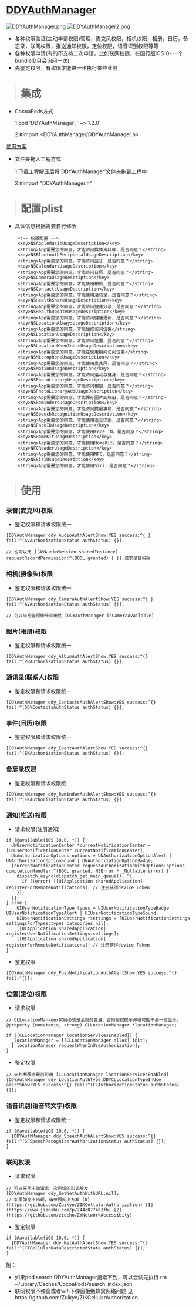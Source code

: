 # [DDYAuthManager](https://github.com/RainOpen/DDYAuthManager)

![DDYAuthManager.png](https://github.com/starainDou/DDYDemoImage/blob/master/DDYAuthManager.png)  ![DDYAuthManager2.png](https://github.com/starainDou/DDYDemoImage/blob/master/DDYAuthManager2.png)

* 各种权限验证(主动申请权限)管理，麦克风权限，相机权限，相册，日历，备忘录，联网权限，推送通知权限，定位权限，语音识别权限等等    
* 各种权限申请(有的不支持二次申请，比如联网权限，在国行版iOS10+一个bundleID只会询问一次)    
* 先鉴定权限，有权限才能进一步执行某些业务    

> # 集成

* CocoaPods方式 

  1.pod 'DDYAuthManager', '~> 1.2.0' 
 
  2.#import <DDYAuthManager/DDYAuthManager.h>

[使用方案](https://github.com/starainDou/DDYAuthorityManager)

* 文件夹拖入工程方式
  
  1.下载工程解压后将'DDYAuthManager'文件夹拖到工程中

  2.#import "DDYAuthManager.h"

> # 配置plist

* 具体信息根据需要自行修改

    ```
     <!-- 权限配置 -->
     <key>NSAppleMusicUsageDescription</key>
     <string>App需要您的同意，才能访问媒体资料库，是否同意？</string>
     <key>NSBluetoothPeripheralUsageDescription</key>
     <string>App需要您的同意，才能访问蓝牙，是否同意？</string>
     <key>NSCalendarsUsageDescription</key>
     <string>App需要您的同意，才能访问日历，是否同意？</string>
     <key>NSCameraUsageDescription</key>
     <string>App需要您的同意，才能使用相机，是否同意？</string>
     <key>NSContactsUsageDescription</key>
     <string>App需要您的同意，才能使用通讯录，是否同意？</string>
     <key>NSHealthShareUsageDescription</key>
     <string>App需要您的同意，才能访问健康分享，是否同意？</string>
     <key>NSHealthUpdateUsageDescription</key>
     <string>App需要您的同意，才能访问健康更新，是否同意？</string>
     <key>NSLocationAlwaysUsageDescription</key>
     <string>App需要您的同意，才能始终访问位置</string>
     <key>NSLocationUsageDescription</key>
     <string>App需要您的同意，才能访问位置，是否同意？</string>
     <key>NSLocationWhenInUseUsageDescription</key>
     <string>App需要您的同意，才能在使用期间访问位置</string>
     <key>NSMicrophoneUsageDescription</key>
     <string>App需要您的同意，才能使用麦克风，是否同意？</string>
     <key>NSMotionUsageDescription</key>
     <string>App需要您的同意，才能访问运动与健身，是否同意？</string>
     <key>NSPhotoLibraryUsageDescription</key>
     <string>App需要您的同意，才能访问相册，是否同意？</string>
     <key>NSPhotoLibraryAddUsageDescription</key>
     <string>App需要您的同意，才能保存图片到相册，是否同意？</string>
     <key>NSRemindersUsageDescription</key>
     <string>App需要您的同意，才能访问提醒事项，是否同意？</string>
     <key>NSSpeechRecognitionUsageDescription</key>
     <string>App需要您的同意，才能使用语音识别，是否同意？</string>
     <key>NSFaceIDUsageDescription</key>
     <string>App需要您的同意，才能使用Face ID，是否同意？</string>
     <key>NSHomeKitUsageDescription</key>
     <string>App需要您的同意，才能使用HomeKit，是否同意？</string>
     <key>NFCReaderUsageDescription</key>
     <string>App需要您的同意，才能使用NFC，是否同意？</string>
     <key>NSSiriUsageDescription</key>
     <string>App需要您的同意，才能使用Siri，是否同意？</string>
    ```

> # 使用

### 录音(麦克风)权限

* 鉴定权限和请求权限统一

```
[DDYAuthManager ddy_AudioAuthAlertShow:YES success:^{ } fail:^(AVAuthorizationStatus authStatus) {}];

// 也可以用 [[AVAudioSession sharedInstance] requestRecordPermission:^(BOOL granted) { }];请求录音权限
```


### 相机(摄像头)权限

* 鉴定权限和请求权限统一


```
[DDYAuthManager ddy_CameraAuthAlertShow:YES success:^{ } fail:^(AVAuthorizationStatus authStatus) {}];

// 可以先检查摄像头可用性 [DDYAuthManager isCameraAvailable]
```


### 图片(相册)权限

* 鉴定权限和请求权限统一

```
[DDYAuthManager ddy_AlbumAuthAlertShow:YES success:^{} fail:^(PHAuthorizationStatus authStatus) {}];
```


### 通讯录(联系人)权限

* 鉴定权限和请求权限统一

```
[DDYAuthManager ddy_ContactsAuthAlertShow:YES success:^{} fail:^(DDYContactsAuthStatus authStatus) {}];
```


### 事件(日历)权限

* 鉴定权限和请求权限统一

```
[DDYAuthManager ddy_EventAuthAlertShow:YES success:^{} fail:^(EKAuthorizationStatus authStatus) {}];
```


### 备忘录权限

* 鉴定权限和请求权限统一

```
[DDYAuthManager ddy_ReminderAuthAlertShow:YES success:^{} fail:^(EKAuthorizationStatus authStatus) {}];
```


### 通知(推送)权限


* 请求权限(注册通知)

```
if (@available(iOS 10.0, *)) {
  UNUserNotificationCenter *currentNotificationCenter = [UNUserNotificationCenter currentNotificationCenter];
  UNAuthorizationOptions options = UNAuthorizationOptionAlert | UNAuthorizationOptionSound | UNAuthorizationOptionBadge;
  [currentNotificationCenter requestAuthorizationWithOptions:options completionHandler:^(BOOL granted, NSError * _Nullable error) {
    dispatch_async(dispatch_get_main_queue(), ^{
      if (!error) [[UIApplication sharedApplication] registerForRemoteNotifications]; // 注册获得device Token
    });
  }];
} else {
    UIUserNotificationType types = UIUserNotificationTypeBadge | UIUserNotificationTypeAlert | UIUserNotificationTypeSound;
    UIUserNotificationSettings *settings = [UIUserNotificationSettings settingsForTypes:types categories:nil];
    [[UIApplication sharedApplication] registerUserNotificationSettings:settings];
    [[UIApplication sharedApplication] registerForRemoteNotifications]; // 注册获得device Token
}
```

* 鉴定权限

```
[DDYAuthManager ddy_PushNotificationAuthAlertShow:YES success:^{} fail:^{}];
```


### 位置(定位)权限

* 请求权限

```
// CLLocationManager实例必须是全局的变量，否则授权提示弹框可能不会一直显示。
@property (nonatomic, strong) CLLocationManager *locationManager;

if ([CLLocationManager locationServicesEnabled]) {
  _locationManager = [[CLLocationManager alloc] init];
  [_locationManager requestWhenInUseAuthorization];
}
```

* 鉴定权限

```
// 先判断服务是否可用 [CLLocationManager locationServicesEnabled]
[DDYAuthManager ddy_LocationAuthType:DDYCLLocationTypeInUse alertShow:YES success:^{} fail:^(CLAuthorizationStatus authStatus) {}];
```


### 语音识别(语音转文字)权限

* 鉴定权限和请求权限统一

```
if (@available(iOS 10.0, *)) {
  [DDYAuthManager ddy_SpeechAuthAlertShow:YES success:^{} fail:^(SFSpeechRecognizerAuthorizationStatus authStatus) {}]; 
}
```


### 联网权限

* 请求权限


```
// 可以采用主动请求一次网络的形式触发
[DDYAuthManager ddy_GetNetAuthWithURL:nil];
// 如果弹窗不出现，请参照网上方案 [0](https://github.com/Zuikyo/ZIKCellularAuthorization) [1](https://www.jianshu.com/p/244c0774b1fb) [2](https://github.com/ziecho/ZYNetworkAccessibity)
```

* 鉴定权限

```
if (@available(iOS 10.0, *)) {
  [DDYAuthManager ddy_NetAuthAlertShow:YES success:^{} fail:^(CTCellularDataRestrictedState authStatus) {}];
}
```



附：

* 如果pod search DDYAuthManager搜索不到，可以尝试先执行 rm ~/Library/Caches/CocoaPods/search_index.json
* 联网权限不弹窗或者wifi下弹窗拒绝蜂窝网络问题 见https://github.com/Zuikyo/ZIKCellularAuthorization
